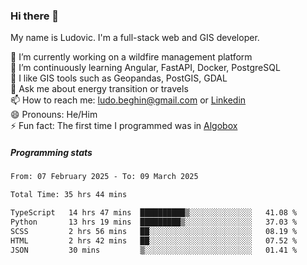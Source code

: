 ### Hi there 👋

My name is Ludovic. I'm a full-stack web and GIS developer.

 🔭 I’m currently working on a wildfire management platform<br/>
 🌱 I’m continuously learning Angular, FastAPI, Docker, PostgreSQL<br/>
 👯 I like GIS tools such as Geopandas, PostGIS, GDAL<br/>
 💬 Ask me about energy transition or travels<br/>
 📫 How to reach me: ludo.beghin@gmail.com or [Linkedin](https://www.linkedin.com/in/ludovic-beghin/)<br/>
 😄 Pronouns: He/Him<br/>
 ⚡ Fun fact: The first time I programmed was in [Algobox](https://fr.wikipedia.org/wiki/Algobox)<br/>

##### Programming stats
<!--START_SECTION:waka-->

```txt
From: 07 February 2025 - To: 09 March 2025

Total Time: 35 hrs 44 mins

TypeScript   14 hrs 47 mins  ██████████▒░░░░░░░░░░░░░░   41.08 %
Python       13 hrs 19 mins  █████████▒░░░░░░░░░░░░░░░   37.03 %
SCSS         2 hrs 56 mins   ██░░░░░░░░░░░░░░░░░░░░░░░   08.19 %
HTML         2 hrs 42 mins   ██░░░░░░░░░░░░░░░░░░░░░░░   07.52 %
JSON         30 mins         ▒░░░░░░░░░░░░░░░░░░░░░░░░   01.41 %
```

<!--END_SECTION:waka-->
